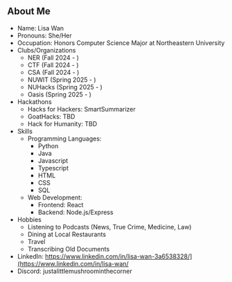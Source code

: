 ## About Me

<!--
**justalittlemushroom/justalittlemushroom** is a ✨ _special_ ✨ repository because its `README.md` (this file) appears on your GitHub profile.

Here are some ideas to get you started:

- 🔭 I’m currently working on ...
- 🌱 I’m currently learning ...
- 👯 I’m looking to collaborate on ...
- 🤔 I’m looking for help with ...
- 💬 Ask me about ...
- 📫 How to reach me: ...
- 😄 Pronouns: ...
- ⚡ Fun fact: ...
-->
 - Name: Lisa Wan
 - Pronouns: She/Her
 - Occupation: Honors Computer Science Major at Northeastern University
 - Clubs/Organizations
     - NER (Fall 2024 - )
     - CTF (Fall 2024 - )
     - CSA (Fall 2024 - )
     - NUWIT (Spring 2025 - )
     - NUHacks (Spring 2025 - )
     - Oasis (Spring 2025 - )
 - Hackathons
    - Hacks for Hackers: SmartSummarizer
    - GoatHacks: TBD
    - Hack for Humanity: TBD
 - Skills
    - Programming Languages:
       - Python
       - Java
       - Javascript
       - Typescript
       - HTML
       - CSS
       - SQL
    - Web Development:
       - Frontend: React
       - Backend: Node.js/Express
 - Hobbies
    - Listening to Podcasts (News, True Crime, Medicine, Law)
    - Dining at Local Restaurants
    - Travel
    - Transcribing Old Documents
 - LinkedIn: https://www.linkedin.com/in/lisa-wan-3a6538328/](https://www.linkedin.com/in/lisa-wan/
 - Discord: justalittlemushroominthecorner
